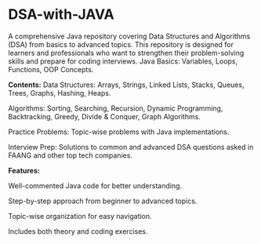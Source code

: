 # DSA-with-JAVA
A comprehensive Java repository covering Data Structures and Algorithms (DSA) from basics to advanced topics. This repository is designed for learners and professionals who want to strengthen their problem-solving skills and prepare for coding interviews.
Java Basics: Variables, Loops, Functions, OOP Concepts.

**Contents:**
Data Structures: Arrays, Strings, Linked Lists, Stacks, Queues, Trees, Graphs, Hashing, Heaps.

Algorithms: Sorting, Searching, Recursion, Dynamic Programming, Backtracking, Greedy, Divide & Conquer, Graph Algorithms.

Practice Problems: Topic-wise problems with Java implementations.

Interview Prep: Solutions to common and advanced DSA questions asked in FAANG and other top tech companies.

**Features:**

Well-commented Java code for better understanding.

Step-by-step approach from beginner to advanced topics.

Topic-wise organization for easy navigation.

Includes both theory and coding exercises.

